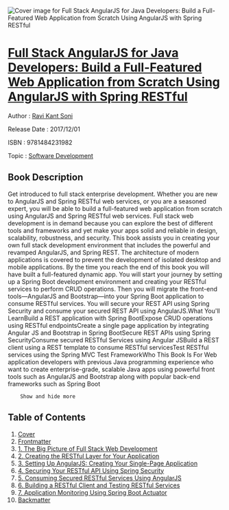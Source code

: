 ![Cover image for Full Stack AngularJS for Java Developers: Build a Full-Featured Web Application from Scratch Using AngularJS with Spring RESTful](https://imgdetail.ebookreading.net/cover/cover/software_development/EB9781484231982.jpg)

[Full Stack AngularJS for Java Developers: Build a Full-Featured Web Application from Scratch Using AngularJS with Spring RESTful](https://ebookreading.net/view/book/Full+Stack+AngularJS+for+Java+Developers%3A+Build+a+Full-Featured+Web+Application+from+Scratch+Using+AngularJS+with+Spring+RESTful-EB9781484231982_1.html "Full Stack AngularJS for Java Developers: Build a Full-Featured Web Application from Scratch Using AngularJS with Spring RESTful")
====================================================================================================================

Author : [Ravi Kant Soni](https://ebookreading.net/search/author/Ravi+Kant+Soni)

Release Date : 2017/12/01

ISBN : 9781484231982

Topic : [Software Development](https://ebookreading.net/search/category/software-development)

Book Description
-----------------

 Get introduced to full stack enterprise development. Whether you are new to AngularJS and Spring RESTful web services, or you are a seasoned expert, you will be able to build a full-featured web application from scratch using AngularJS and Spring RESTful web services. Full stack web development is in demand because you can explore the best of different tools and frameworks and yet make your apps solid and reliable in design, scalability, robustness, and security. This book assists you in creating your own full stack development environment that includes the powerful and revamped AngularJS, and Spring REST. The architecture of modern applications is covered to prevent the development of isolated desktop and mobile applications. By the time you reach the end of this book you will have built a full-featured dynamic app. You will start your journey by setting up a Spring Boot development environment and creating your RESTful services to perform CRUD operations. Then you will migrate the front-end tools—AngularJS and Bootstrap—into your Spring Boot application to consume RESTful services. You will secure your REST API using Spring Security and consume your secured REST API using AngularJS.What You'll LearnBuild a REST application with Spring BootExpose CRUD operations using RESTful endpointsCreate a single page application by integrating Angular JS and Bootstrap in Spring BootSecure REST APIs using Spring SecurityConsume secured RESTful Services using Angular JSBuild a REST client using a REST template to consume RESTful servicesTest RESTful services using the Spring MVC Test FrameworkWho This Book Is For
Web application developers with previous Java programming experience who want to create enterprise-grade, scalable Java apps using powerful front tools such as AngularJS and Bootstrap along with popular back-end frameworks such as Spring Boot

        Show and hide more                
Table of Contents
-----------------

1. [Cover](https://ebookreading.net/view/book/Full+Stack+AngularJS+for+Java+Developers%3A+Build+a+Full-Featured+Web+Application+from+Scratch+Using+AngularJS+with+Spring+RESTful-EB9781484231982_1.html)
1. [Frontmatter](https://ebookreading.net/view/book/Full+Stack+AngularJS+for+Java+Developers%3A+Build+a+Full-Featured+Web+Application+from+Scratch+Using+AngularJS+with+Spring+RESTful-EB9781484231982_2.html)
1. [1. The Big Picture of Full Stack Web Development](https://ebookreading.net/view/book/Full+Stack+AngularJS+for+Java+Developers%3A+Build+a+Full-Featured+Web+Application+from+Scratch+Using+AngularJS+with+Spring+RESTful-EB9781484231982_3.html)
1. [2. Creating the RESTful Layer for Your Application](https://ebookreading.net/view/book/Full+Stack+AngularJS+for+Java+Developers%3A+Build+a+Full-Featured+Web+Application+from+Scratch+Using+AngularJS+with+Spring+RESTful-EB9781484231982_4.html)
1. [3. Setting Up AngularJS: Creating Your Single-Page Application](https://ebookreading.net/view/book/Full+Stack+AngularJS+for+Java+Developers%3A+Build+a+Full-Featured+Web+Application+from+Scratch+Using+AngularJS+with+Spring+RESTful-EB9781484231982_5.html)
1. [4. Securing Your RESTful API Using Spring Security](https://ebookreading.net/view/book/Full+Stack+AngularJS+for+Java+Developers%3A+Build+a+Full-Featured+Web+Application+from+Scratch+Using+AngularJS+with+Spring+RESTful-EB9781484231982_6.html)
1. [5. Consuming Secured RESTful Services Using AngularJS](https://ebookreading.net/view/book/Full+Stack+AngularJS+for+Java+Developers%3A+Build+a+Full-Featured+Web+Application+from+Scratch+Using+AngularJS+with+Spring+RESTful-EB9781484231982_7.html)
1. [6. Building a RESTful Client and Testing RESTful Services](https://ebookreading.net/view/book/Full+Stack+AngularJS+for+Java+Developers%3A+Build+a+Full-Featured+Web+Application+from+Scratch+Using+AngularJS+with+Spring+RESTful-EB9781484231982_8.html)
1. [7. Application Monitoring Using Spring Boot Actuator](https://ebookreading.net/view/book/Full+Stack+AngularJS+for+Java+Developers%3A+Build+a+Full-Featured+Web+Application+from+Scratch+Using+AngularJS+with+Spring+RESTful-EB9781484231982_9.html)
1. [Backmatter](https://ebookreading.net/view/book/Full+Stack+AngularJS+for+Java+Developers%3A+Build+a+Full-Featured+Web+Application+from+Scratch+Using+AngularJS+with+Spring+RESTful-EB9781484231982_10.html)
